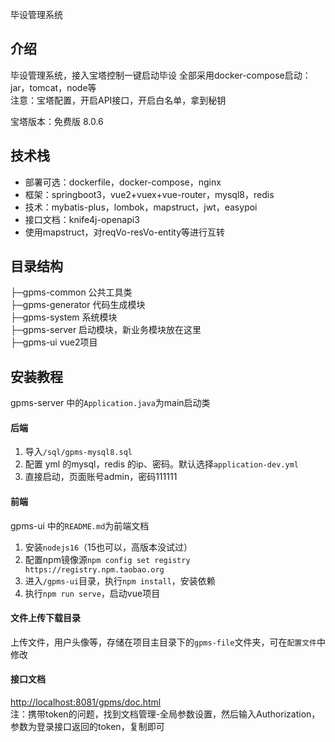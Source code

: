 毕设管理系统

## 介绍
毕设管理系统，接入宝塔控制一键启动毕设
全部采用docker-compose启动：jar，tomcat，node等  
注意：宝塔配置，开启API接口，开启白名单，拿到秘钥  

宝塔版本：免费版 8.0.6  

## 技术栈
* 部署可选：dockerfile，docker-compose，nginx   
* 框架：springboot3，vue2+vuex+vue-router，mysql8，redis  
* 技术：mybatis-plus，lombok，mapstruct，jwt，easypoi  
* 接口文档：knife4j-openapi3
* 使用mapstruct，对reqVo-resVo-entity等进行互转  

## 目录结构
├─gpms-common    公共工具类  
├─gpms-generator 代码生成模块  
├─gpms-system    系统模块  
├─gpms-server    启动模块，新业务模块放在这里  
├─gpms-ui        vue2项目

## 安装教程
gpms-server 中的`Application.java`为main启动类
#### 后端
1. 导入`/sql/gpms-mysql8.sql`
2. 配置 yml 的mysql，redis 的ip、密码。默认选择`application-dev.yml`
3. 直接启动，页面账号admin，密码111111
#### 前端
gpms-ui 中的`README.md`为前端文档
1. 安装`nodejs16`（15也可以，高版本没试过）
2. 配置npm镜像源`npm config set registry https://registry.npm.taobao.org`
3. 进入`/gpms-ui`目录，执行`npm install`，安装依赖
4. 执行`npm run serve`，启动vue项目

#### 文件上传下载目录
上传文件，用户头像等，存储在项目主目录下的`gpms-file`文件夹，可在`配置文件`中修改
#### 接口文档
[http://localhost:8081/gpms/doc.html](https://localhost:8081/gpms/doc.html)  
注：携带token的问题，找到文档管理-全局参数设置，然后输入Authorization，参数为登录接口返回的token，复制即可
